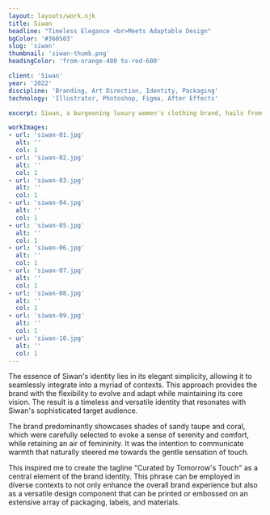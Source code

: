 ```yaml
---
layout: layouts/work.njk
title: Siwan
headline: "Timeless Elegance <br>Meets Adaptable Design"
bgColor: '#360503'
slug: 'siwan'
thumbnail: 'siwan-thumb.png'
headingColor: 'from-orange-400 to-red-600'

client: 'Siwan'
year: '2022'
discipline: 'Branding, Art Direction, Identity, Packaging'
technology: 'Illustrator, Photoshop, Figma, After Effects'

excerpt: Siwan, a burgeoning luxury women's clothing brand, hails from the vibrant city of Melbourne, Australia. I was commissioned to craft the artistic direction and devise an identity that encapsulated the client's aspirations. The client sought a minimalist and adaptable design, ensuring its suitability for diverse applications.

workImages:
- url: 'siwan-01.jpg'
  alt: ''
  col: 1
- url: 'siwan-02.jpg'
  alt: ''
  col: 1
- url: 'siwan-03.jpg'
  alt: ''
  col: 1
- url: 'siwan-04.jpg'
  alt: ''
  col: 1
- url: 'siwan-05.jpg'
  alt: ''
  col: 1
- url: 'siwan-06.jpg'
  alt: ''
  col: 1
- url: 'siwan-07.jpg'
  alt: ''
  col: 1
- url: 'siwan-08.jpg'
  alt: ''
  col: 1
- url: 'siwan-09.jpg'
  alt: ''
  col: 1
- url: 'siwan-10.jpg'
  alt: ''
  col: 1
---
```


The essence of Siwan's identity lies in its elegant simplicity, allowing it to seamlessly integrate into a myriad of contexts. This approach provides the brand with the flexibility to evolve and adapt while maintaining its core vision. The result is a timeless and versatile identity that resonates with Siwan's sophisticated target audience.

The brand predominantly showcases shades of sandy taupe and coral, which were carefully selected to evoke a sense of serenity and comfort, while retaining an air of femininity. It was the intention to communicate warmth that naturally steered me towards the gentle sensation of touch.

This inspired me to create the tagline "Curated by Tomorrow's Touch" as a central element of the brand identity. This phrase can be employed in diverse contexts to not only enhance the overall brand experience but also as a versatile design component that can be printed or embossed on an extensive array of packaging, labels, and materials.